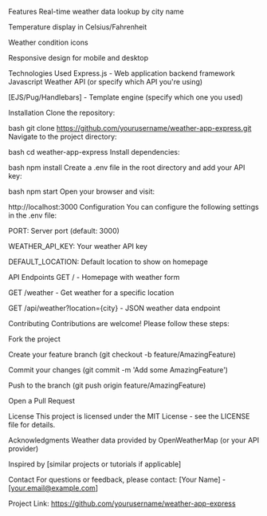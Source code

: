Features
Real-time weather data lookup by city name

Temperature display in Celsius/Fahrenheit

Weather condition icons


Responsive design for mobile and desktop

Technologies Used
Express.js - Web application  backend framework 
Javascript
Weather API (or specify which API you're using)

[EJS/Pug/Handlebars] - Template engine (specify which one you used)

Installation
Clone the repository:

bash
git clone https://github.com/yourusername/weather-app-express.git
Navigate to the project directory:

bash
cd weather-app-express
Install dependencies:

bash
npm install
Create a .env file in the root directory and add your API key:



bash
npm start
Open your browser and visit:

http://localhost:3000
Configuration
You can configure the following settings in the .env file:

PORT: Server port (default: 3000)

WEATHER_API_KEY: Your weather API key

DEFAULT_LOCATION: Default location to show on homepage

API Endpoints
GET / - Homepage with weather form

GET /weather - Get weather for a specific location

GET /api/weather?location={city} - JSON weather data endpoint

Contributing
Contributions are welcome! Please follow these steps:

Fork the project

Create your feature branch (git checkout -b feature/AmazingFeature)

Commit your changes (git commit -m 'Add some AmazingFeature')

Push to the branch (git push origin feature/AmazingFeature)

Open a Pull Request

License
This project is licensed under the MIT License - see the LICENSE file for details.

Acknowledgments
Weather data provided by OpenWeatherMap (or your API provider)

Inspired by [similar projects or tutorials if applicable]

Contact
For questions or feedback, please contact:
[Your Name] - [your.email@example.com]

Project Link: https://github.com/yourusername/weather-app-express
